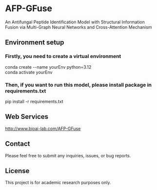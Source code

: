 # AFP-GFuse
An Antifungal Peptide Identification Model with Structural Information Fusion via Multi-Graph Neural Networks and Cross-Attention Mechanism

## Environment setup
### Firstly, you need to create a virtual environment
conda create --name yourEnv python=3.12<br>
conda activate yourEnv
### Then, if you want to run this model, please install package in requirements.txt
pip install -r requirements.txt 

## Web Services
http://www.bioai-lab.com/AFP-GFuse

## Contact
Please feel free to submit any inquiries, issues, or bug reports.

## License
This project is for academic research purposes only.
